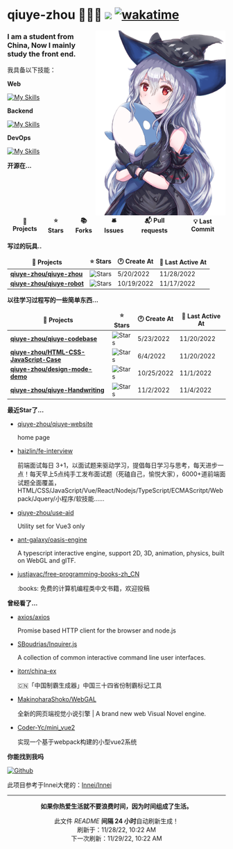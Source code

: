 # qiuye-zhou 🧑🏻‍💻 ![](https://visitor-badge.laobi.icu/badge?page_id=qiuye-zhou.readme) [![wakatime](https://wakatime.com/badge/user/9213dc96-df0d-4e66-b0bb-50f9e04e988c.svg)](https://wakatime.com/@9213dc96-df0d-4e66-b0bb-50f9e04e988c)

<img align="right" width="300" src="https://github.com/qiuye-zhou/qiuye-zhou/blob/master/public/bg-skd.png"/>

<h3>I am a student from China, Now I mainly study the front end.</h3>

我具备以下技能：

**Web**

[![My Skills](https://skillicons.dev/icons?i=html,css,js,ts,vue,sass,tailwind,vite,rollupjs,react&perline=8)](https://skillicons.dev)

**Backend**

[![My Skills](https://skillicons.dev/icons?i=nestjs,express,nodejs,mysql,redis&perline=8)](https://skillicons.dev)

**DevOps**

[![My Skills](https://skillicons.dev/icons?i=github,vscode,git,stackoverflow,githubactions&perline=8)](https://skillicons.dev)

**开源在...**

<table><thead align=center><tr border: none;><td><b>🎁 Projects</b></td><td><b>⭐ Stars</b></td><td><b>📚 Forks</b></td><td><b>🛎 Issues</b></td><td><b>📬 Pull requests</b></td><td><b>💡 Last Commit</b></td></tr></thead><tbody></tbody></table>


**写过的玩具..**

<table><thead align=center><tr border: none;><td><b>🎁 Projects</b></td><td><b>⭐ Stars</b></td><td><b>🕐 Create At</b></td><td><b>📅 Last Active At</b></td></tr></thead><tbody><tr><td><a href=https://github.com/qiuye-zhou/qiuye-zhou target=_blank><b>qiuye-zhou/qiuye-zhou</b></a></td><td><img alt=Stars src="https://img.shields.io/github/stars/qiuye-zhou/qiuye-zhou?style=flat-square&labelColor=343b41"></td><td>5/20/2022</td><td>11/28/2022</td></tr><tr><td><a href=https://github.com/qiuye-zhou/qiuye-robot target=_blank><b>qiuye-zhou/qiuye-robot</b></a></td><td><img alt=Stars src="https://img.shields.io/github/stars/qiuye-zhou/qiuye-robot?style=flat-square&labelColor=343b41"></td><td>10/19/2022</td><td>11/17/2022</td></tr></tbody></table>

**以往学习过程写的一些简单东西...**

<table><thead align=center><tr border: none;><td><b>🎁 Projects</b></td><td><b>⭐ Stars</b></td><td><b>🕐 Create At</b></td><td><b>📅 Last Active At</b></td></tr></thead><tbody><tr><td><a href=https://github.com/qiuye-zhou/qiuye-codebase target=_blank><b>qiuye-zhou/qiuye-codebase</b></a></td><td><img alt=Stars src="https://img.shields.io/github/stars/qiuye-zhou/qiuye-codebase?style=flat-square&labelColor=343b41"></td><td>5/23/2022</td><td>11/20/2022</td></tr><tr><td><a href=https://github.com/qiuye-zhou/HTML-CSS-JavaScript-Case target=_blank><b>qiuye-zhou/HTML-CSS-JavaScript-Case</b></a></td><td><img alt=Stars src="https://img.shields.io/github/stars/qiuye-zhou/HTML-CSS-JavaScript-Case?style=flat-square&labelColor=343b41"></td><td>6/4/2022</td><td>11/20/2022</td></tr><tr><td><a href=https://github.com/qiuye-zhou/design-mode-demo target=_blank><b>qiuye-zhou/design-mode-demo</b></a></td><td><img alt=Stars src="https://img.shields.io/github/stars/qiuye-zhou/design-mode-demo?style=flat-square&labelColor=343b41"></td><td>10/25/2022</td><td>11/1/2022</td></tr><tr><td><a href=https://github.com/qiuye-zhou/qiuye-Handwriting target=_blank><b>qiuye-zhou/qiuye-Handwriting</b></a></td><td><img alt=Stars src="https://img.shields.io/github/stars/qiuye-zhou/qiuye-Handwriting?style=flat-square&labelColor=343b41"></td><td>11/2/2022</td><td>11/4/2022</td></tr></tbody></table>

**最近Star了...**

<ul><li><a href=https://github.com/qiuye-zhou/qiuye-website>qiuye-zhou/qiuye-website</a><p>home page</p></li><li><a href=https://github.com/haizlin/fe-interview>haizlin/fe-interview</a><p>前端面试每日 3+1，以面试题来驱动学习，提倡每日学习与思考，每天进步一点！每天早上5点纯手工发布面试题（死磕自己，愉悦大家），6000+道前端面试题全面覆盖，HTML/CSS/JavaScript/Vue/React/Nodejs/TypeScript/ECMAScritpt/Webpack/Jquery/小程序/软技能……</p></li><li><a href=https://github.com/qiuye-zhou/use-aid>qiuye-zhou/use-aid</a><p>Utility set for Vue3 only</p></li><li><a href=https://github.com/ant-galaxy/oasis-engine>ant-galaxy/oasis-engine</a><p>A typescript interactive engine, support 2D, 3D, animation, physics, built on WebGL and glTF.</p></li><li><a href=https://github.com/justjavac/free-programming-books-zh_CN>justjavac/free-programming-books-zh_CN</a><p>:books: 免费的计算机编程类中文书籍，欢迎投稿</p></li></ul>

**曾经看了...**

<ul><li><a href=https://github.com/axios/axios>axios/axios</a><p>Promise based HTTP client for the browser and node.js</p></li><li><a href=https://github.com/SBoudrias/Inquirer.js>SBoudrias/Inquirer.js</a><p>A collection of common interactive command line user interfaces.</p></li><li><a href=https://github.com/itorr/china-ex>itorr/china-ex</a><p>🇨🇳「中国制霸生成器」中国三十四省份制霸标记工具</p></li><li><a href=https://github.com/MakinoharaShoko/WebGAL>MakinoharaShoko/WebGAL</a><p>全新的网页端视觉小说引擎 | A brand new web Visual Novel engine.</p></li><li><a href=https://github.com/Coder-Yc/mini_vue2>Coder-Yc/mini_vue2</a><p>实现一个基于webpack构建的小型vue2系统</p></li></ul>

**你能找到我吗**

<p><a href="https://github.com/qiuye-zhou" target="_blank"><img alt="Github" src="https://img.shields.io/badge/GitHub-%2312100E.svg?&style=for-the-badge&logo=Github&logoColor=white" /></a>

此项目参考于Innei大佬的：[Innei/Innei](https://github.com/Innei/Innei)

------------

<p align=center><strong>如果你热爱生活就不要浪费时间，因为时间组成了生活。</strong></p>
<p align=center>此文件 <i>README</i> <b>间隔 24 小时</b>自动刷新生成！<br>刷新于：11/28/22, 10:22 AM<br>下一次刷新：11/29/22, 10:22 AM</p>
